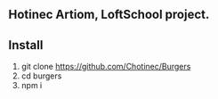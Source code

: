 ## Hotinec Artiom, LoftSchool project.

## Install
1. git clone https://github.com/Chotinec/Burgers
2. cd burgers
3. npm i
